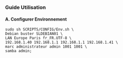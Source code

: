 ### Guide Utilisation

#### A. Configurer Environnement
```
sudo sh SCRIPTS/CONFIG/Env.sh \
Debian buster SLDEBIAN01 \
LAN Europe Paris fr_FR.UTF-8 \
192.168.1.40 192.168.1.1 192.168.1.1 192.168.1.41 \
marc administrateur admin 1001 1001 \
samba admin;
```
